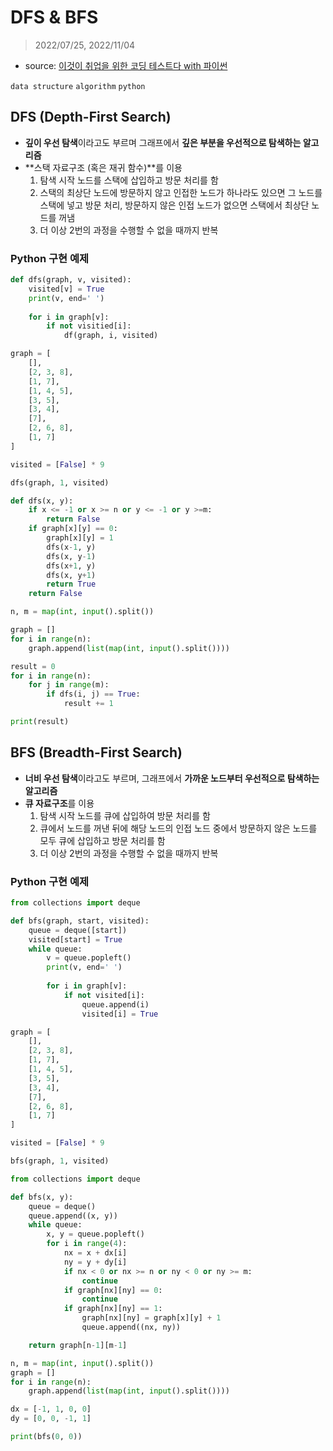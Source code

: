 # DFS & BFS

> 2022/07/25, 2022/11/04

- source: [이것이 취업을 위한 코딩 테스트다 with 파이썬](https://www.youtube.com/playlist?list=PLRx0vPvlEmdAghTr5mXQxGpHjWqSz0dgC)

`data structure` `algorithm` `python`



## DFS (Depth-First Search)

- **깊이 우선 탐색**이라고도 부르며 그래프에서 **깊은 부분을 우선적으로 탐색하는 알고리즘**
- **스택 자료구조 (혹은 재귀 함수)**를 이용
    1. 탐색 시작 노드를 스택에 삽입하고 방문 처리를 함
    2. 스택의 최상단 노드에 방문하지 않고 인접한 노드가 하나라도 있으면 그 노드를 스택에 넣고 방문 처리, 방문하지 않은 인접 노드가 없으면 스택에서 최상단 노드를 꺼냄
    3. 더 이상 2번의 과정을 수행할 수 없을 때까지 반복



### Python 구현 예제

```python
def dfs(graph, v, visited):
    visited[v] = True
    print(v, end=' ')
    
    for i in graph[v]:
        if not visitied[i]:
            df(graph, i, visited)

graph = [
    [],
    [2, 3, 8],
    [1, 7],
    [1, 4, 5],
    [3, 5],
    [3, 4],
    [7],
    [2, 6, 8],
    [1, 7]
]

visited = [False] * 9

dfs(graph, 1, visited)
```

```python
def dfs(x, y):
    if x <= -1 or x >= n or y <= -1 or y >=m:
        return False
    if graph[x][y] == 0:
        graph[x][y] = 1
        dfs(x-1, y)
        dfs(x, y-1)
        dfs(x+1, y)
        dfs(x, y+1)
        return True
    return False

n, m = map(int, input().split())

graph = []
for i in range(n):
    graph.append(list(map(int, input().split())))

result = 0
for i in range(n):
    for j in range(m):
        if dfs(i, j) == True:
            result += 1

print(result)
```



## BFS (Breadth-First Search)

- **너비 우선 탐색**이라고도 부르며, 그래프에서 **가까운 노드부터 우선적으로 탐색하는 알고리즘**
- **큐 자료구조**를 이용
    1. 탐색 시작 노드를 큐에 삽입하여 방문 처리를 함
    2. 큐에서 노드를 꺼낸 뒤에 해당 노드의 인접 노드 중에서 방문하지 않은 노드를 모두 큐에 삽입하고 방문 처리를 함
    3. 더 이상 2번의 과정을 수행할 수 없을 때까지 반복



### Python 구현 예제

```python
from collections import deque

def bfs(graph, start, visited):
    queue = deque([start])
    visited[start] = True
    while queue:
        v = queue.popleft()
        print(v, end=' ')
        
        for i in graph[v]:
            if not visited[i]:
                queue.append(i)
                visited[i] = True

graph = [
    [],
    [2, 3, 8],
    [1, 7],
    [1, 4, 5],
    [3, 5],
    [3, 4],
    [7],
    [2, 6, 8],
    [1, 7]
]

visited = [False] * 9

bfs(graph, 1, visited)
```

```python
from collections import deque

def bfs(x, y):
    queue = deque()
    queue.append((x, y))
    while queue:
        x, y = queue.popleft()
        for i in range(4):
            nx = x + dx[i]
            ny = y + dy[i]
            if nx < 0 or nx >= n or ny < 0 or ny >= m:
                continue
            if graph[nx][ny] == 0:
                continue
            if graph[nx][ny] == 1:
                graph[nx][ny] = graph[x][y] + 1
                queue.append((nx, ny))

    return graph[n-1][m-1]

n, m = map(int, input().split())
graph = []
for i in range(n):
    graph.append(list(map(int, input().split())))

dx = [-1, 1, 0, 0]
dy = [0, 0, -1, 1]

print(bfs(0, 0))
```